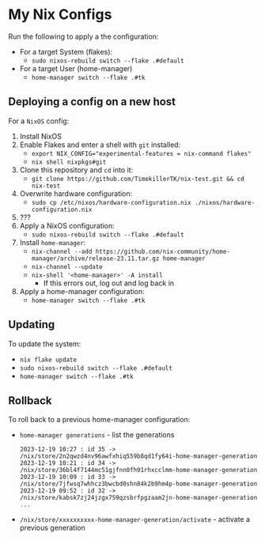 # My Nix Configs

Run the following to apply a the configuration:

* For a target System (flakes):
    * `sudo nixos-rebuild switch --flake .#default`
* For a target User (home-manager)
    * `home-manager switch --flake .#tk`


## Deploying a config on a new host

For a `NixOS` config:

1. Install NixOS
2. Enable Flakes and enter a shell with `git` installed:
   * `export NIX_CONFIG="experimental-features = nix-command flakes"`
   * `nix shell nixpkgs#git`
3. Clone this repository and `cd` into it:
   * `git clone https://github.com/TimekillerTK/nix-test.git && cd nix-test`
4. Overwrite hardware configuration:
   * `sudo cp /etc/nixos/hardware-configuration.nix ./nixos/hardware-configuration.nix`
5. ???
6. Apply a NixOS configuration:
   * `sudo nixos-rebuild switch --flake .#default`
7. Install `home-manager`:
   * `nix-channel --add https://github.com/nix-community/home-manager/archive/release-23.11.tar.gz home-manager` 
   * `nix-channel --update`
   * `nix-shell '<home-manager>' -A install`
     * If this errors out, log out and log back in
8. Apply a home-manager configuration:
   * `home-manager switch --flake .#tk`


## Updating

To update the system:

* `nix flake update`
* `sudo nixos-rebuild switch --flake .#default`
* `home-manager switch --flake .#tk`

## Rollback

To roll back to a previous home-manager configuration:

* `home-manager generations` - list the generations

    ```
    2023-12-19 10:27 : id 35 -> /nix/store/2n2qwzd4nv96awfxhiq559b8qd1fy64i-home-manager-generation
    2023-12-19 10:21 : id 34 -> /nix/store/36bl4f7144mc51gjfnn0fh91rhxcclmm-home-manager-generation
    2023-12-19 10:09 : id 33 -> /nix/store/7jfwsq7whhcz3bwcbd0shn84k2b9hm4p-home-manager-generation
    2023-12-19 09:52 : id 32 -> /nix/store/kabsk7zj24jzgx759qzsbrfpgzaam2jn-home-manager-generation
    ...
    ```

* `/nix/store/xxxxxxxxxx-home-manager-generation/activate` - activate a previous generation
